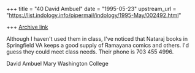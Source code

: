 +++
title = "40 David Ambuel"
date = "1995-05-23"
upstream_url = "https://list.indology.info/pipermail/indology/1995-May/002492.html"

+++
[Archive link](https://list.indology.info/pipermail/indology/1995-May/002492.html)

Although I haven't used them in class, I've noticed that Nataraj books in 
Springfield VA keeps a good supply of Ramayana comics and others.  I'd 
guess they could meet class needs.  Their phone is 703 455 4996.

David Ambuel
Mary Washington College






